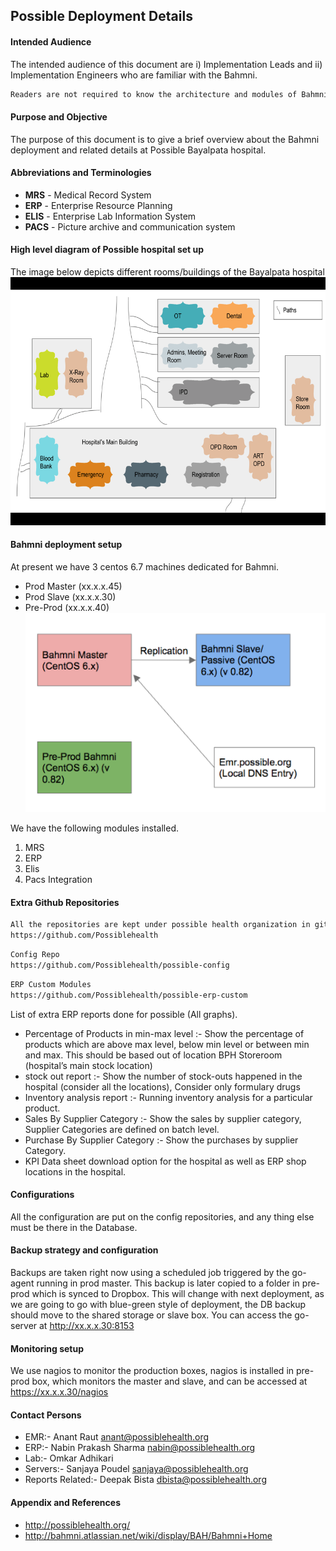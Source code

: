 Possible Deployment Details 
---

#### Intended Audience
The intended audience of this document are i) Implementation Leads and ii) Implementation Engineers who are familiar with the Bahmni.
```markdown
Readers are not required to know the architecture and modules of Bahmni.
```
#### Purpose and Objective
The purpose of this document is to give a brief overview about the Bahmni deployment and related details at Possible Bayalpata hospital.

#### Abbreviations and Terminologies
- **MRS** - Medical Record System
- **ERP**  - Enterprise Resource Planning
- **ELIS** - Enterprise Lab Information System
- **PACS** - Picture archive and communication system

#### High level diagram of Possible hospital set up
The image below depicts different rooms/buildings of the Bayalpata hospital
!["Hospital setup image"](../attachments/hospital_setup.png "Hospital setup image")

#### Bahmni deployment setup
At present we have 3 centos 6.7 machines dedicated for Bahmni.
  * Prod Master (xx.x.x.45)
  * Prod Slave  (xx.x.x.30)
  * Pre-Prod  (xx.x.x.40)
!["Deployment setup image"](../attachments/deployment_setup.png "Deployment setup image")

We have the following modules installed.

1. MRS
1. ERP
1. Elis
1. Pacs Integration

#### Extra Github Repositories
```markdown
All the repositories are kept under possible health organization in github.
https://github.com/Possiblehealth
```
```markdown
Config Repo
https://github.com/Possiblehealth/possible-config
```
```markdown
ERP Custom Modules
https://github.com/Possiblehealth/possible-erp-custom
```

List of extra ERP reports done for possible (All graphs).
* Percentage of Products in min-max level :- Show the percentage of products which are above max level, below min level or between min and max. This should be based out of location BPH Storeroom (hospital’s main stock location)
* stock out report :- Show the number of stock-outs happened in the hospital (consider all the locations), Consider only formulary drugs
* Inventory analysis report :- Running inventory analysis for a particular product.
* Sales By Supplier Category :- Show the sales by supplier category, Supplier Categories are defined on batch level.
* Purchase By Supplier Category :- Show the purchases by supplier Category.
* KPI Data sheet download option for the hospital as well as ERP shop locations in the hospital.


#### Configurations
All the configuration are put on the config repositories, and any thing else must be there in the Database.
#### Backup strategy and configuration
Backups are taken right now using a scheduled job triggered by the go-agent running in prod master. This backup is later copied to a folder in pre-prod which is synced to Dropbox. This will change with next deployment, as we are going to go with blue-green style of deployment, the DB backup should move to the shared storage or slave box. You can access the go-server at http://xx.x.x.30:8153
#### Monitoring setup
We use nagios to monitor the production boxes, nagios is installed in pre-prod box, which monitors the master and slave, and can be accessed at https://xx.x.x.30/nagios 
#### Contact Persons
* EMR:- Anant Raut <anant@possiblehealth.org>
* ERP:- Nabin Prakash Sharma <nabin@possiblehealth.org>
* Lab:- Omkar Adhikari
* Servers:- Sanjaya Poudel <sanjaya@possiblehealth.org>
* Reports Related:- Deepak Bista <dbista@possiblehealth.org>
#### Appendix and References
* http://possiblehealth.org/
* http://bahmni.atlassian.net/wiki/display/BAH/Bahmni+Home
